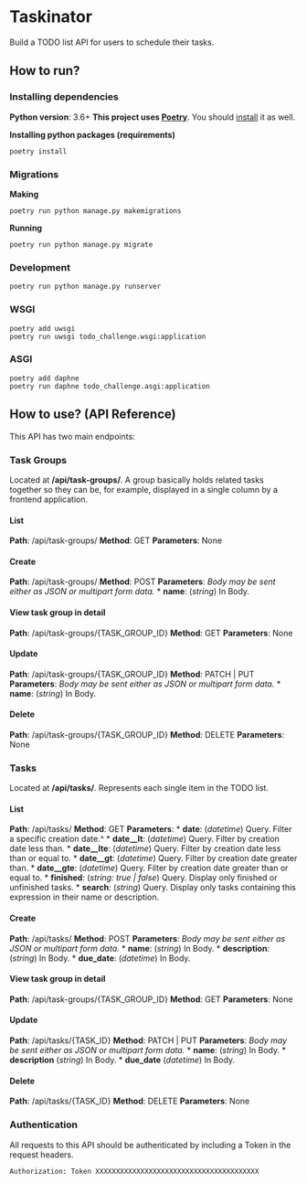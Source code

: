 # Taskinator

Build a TODO list API for users to schedule their tasks.


## How to run?

### Installing dependencies

**Python version**: 3.6+
**This project uses [Poetry](https://python-poetry.org/)**. You should [install](https://python-poetry.org/docs/#installation) it as well.

**Installing python packages (requirements)**
```
poetry install
```

### Migrations

**Making**
```
poetry run python manage.py makemigrations
```

**Running**
```
poetry run python manage.py migrate
```

### Development

```
poetry run python manage.py runserver
```

### WSGI

```
poetry add uwsgi
poetry run uwsgi todo_challenge.wsgi:application
```

### ASGI

```
poetry add daphne
poetry run daphne todo_challenge.asgi:application
```


## How to use? (API Reference)

This API has two main endpoints:

### Task Groups

Located at **/api/task-groups/**. A group basically holds related tasks together so they can be, for example, displayed in a single column by a frontend application.

#### List
**Path**: /api/task-groups/
**Method**: GET
**Parameters**: None

#### Create
**Path**: /api/task-groups/
**Method**: POST
**Parameters**: *Body may be sent either as JSON or multipart form data.*
    * **name**: (*string*) In Body.

#### View task group in detail
**Path**: /api/task-groups/{TASK_GROUP_ID}
**Method**: GET
**Parameters**: None

#### Update
**Path**: /api/task-groups/{TASK_GROUP_ID}
**Method**: PATCH | PUT
**Parameters**: *Body may be sent either as JSON or multipart form data.*
    * **name**: (*string*) In Body.

#### Delete
**Path**: /api/task-groups/{TASK_GROUP_ID}
**Method**: DELETE
**Parameters**: None


### Tasks

Located at **/api/tasks/**. Represents each single item in the TODO list.

#### List
**Path**: /api/tasks/
**Method**: GET
**Parameters**:
    * **date**: (*datetime*) Query. Filter a specific creation date.^
    * **date__lt**: (*datetime*) Query. Filter by creation date less than.
    * **date__lte**: (*datetime*) Query.  Filter by creation date less than or equal to.
    * **date__gt**: (*datetime*) Query. Filter by creation date greater than.
    * **date__gte**: (*datetime*) Query. Filter by creation date greater than or equal to.
    * **finished**: (*string: true | false*) Query. Display only finished or unfinished tasks.
    * **search**: (*string*) Query. Display only tasks containing this expression in their name or description.

#### Create
**Path**: /api/tasks/
**Method**: POST
**Parameters**: *Body may be sent either as JSON or multipart form data.*
    * **name**: (*string*) In Body.
    * **description**: (*string*) In Body.
    * **due_date**: (*datetime*) In Body.

#### View task group in detail
**Path**: /api/task-groups/{TASK_GROUP_ID}
**Method**: GET
**Parameters**: None

#### Update
**Path**: /api/tasks/{TASK_ID}
**Method**: PATCH | PUT
**Parameters**: *Body may be sent either as JSON or multipart form data.*
    * **name**: (*string*) In Body.
    * **description** (*string*) In Body.
    * **due_date** (*datetime*) In Body.

#### Delete
**Path**: /api/tasks/{TASK_ID}
**Method**: DELETE
**Parameters**: None


### Authentication

All requests to this API should be authenticated by including a Token in the request headers.

```
Authorization: Token XXXXXXXXXXXXXXXXXXXXXXXXXXXXXXXXXXXXXXXX
```
